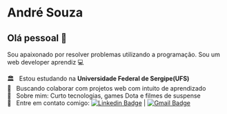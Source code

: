 # André Souza

## Olá pessoal 👋
Sou apaixonado por resolver problemas utilizando a programação.
Sou um web developer aprendiz :computer:

 🏛️  &nbsp; Estou estudando na **Universidade Federal de Sergipe(UFS)**
 <br/> :purple_heart: &nbsp; Buscando colaborar com projetos web com intuito de aprendizado
 <br/> 💬  &nbsp; Sobre mim: Curto tecnologias, games Dota e filmes de suspense
 <br/> :email: &nbsp; Entre em contato comigo: [![Linkedin Badge](https://img.shields.io/badge/-AndreSouza-blue?style=flat-square&logo=Linkedin&logoColor=white&link=https://www.linkedin.com/in/ssandrev/)](https://www.linkedin.com/in/ssandrev/) 
| 
[![Gmail Badge](https://img.shields.io/badge/-andrevssouza@gmail.com-c14438?style=flat-square&logo=Gmail&logoColor=white&link=mailto:andrevssouza@gmail.com)](mailto:andrevssouza@gmail.com)



<!--
**ssandrev/ssandrev** is a ✨ _special_ ✨ repository because its `README.md` (this file) appears on your GitHub profile.

Here are some ideas to get you started:

- 🔭 I’m currently working on ...
- 🌱 I’m currently learning ...
- 👯 I’m looking to collaborate on ...
- 🤔 I’m looking for help with ...
- 💬 Ask me about ...
- 📫 How to reach me: ...
- 😄 Pronouns: ...
- ⚡ Fun fact: ...

- Uma breve apresentação sobre você
- Seus contatos. (Email, LinkedIn, Blog...)
- Aonde você trabalha atualmente
- O que você está estudando
- Em que você procura colaborar
- Com o que você pode ajudar quem estiver precisando
- Como entrar com contato com você
-->
